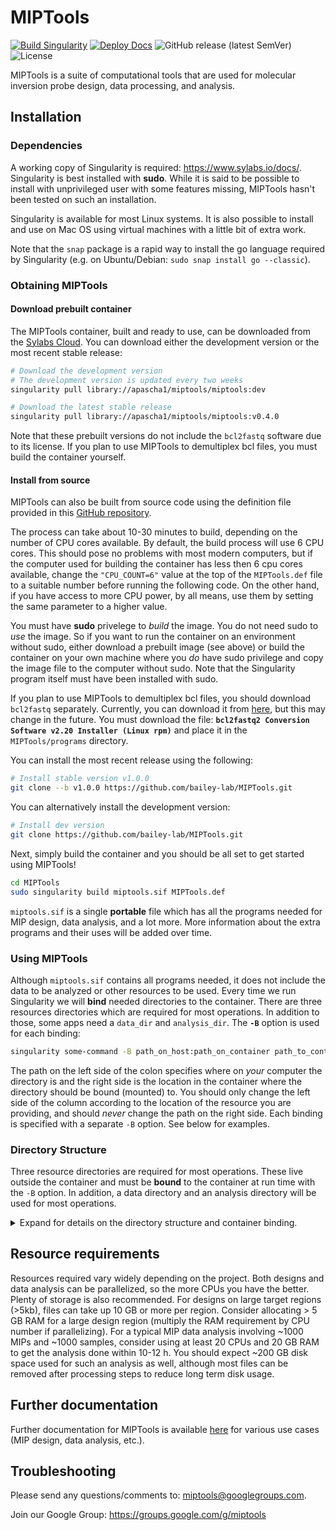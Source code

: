 # MIPTools

[![Build Singularity](https://github.com/bailey-lab/MIPTools/actions/workflows/build-container.yaml/badge.svg)](https://github.com/bailey-lab/MIPTools/actions/workflows/build-container.yaml)
[![Deploy Docs](https://github.com/bailey-lab/MIPTools/actions/workflows/deploy-docs.yaml/badge.svg)](https://github.com/bailey-lab/MIPTools/actions/workflows/deploy-docs.yaml)
![GitHub release (latest
SemVer)](https://img.shields.io/github/v/release/bailey-lab/MIPTools)
![License](https://img.shields.io/github/license/bailey-lab/MIPTools)

MIPTools is a suite of computational tools that are used for molecular
inversion probe design, data processing, and analysis.

## Installation

### Dependencies

A working copy of Singularity is required: https://www.sylabs.io/docs/.
Singularity is best installed with **sudo**. While it is said to be possible to
install with unprivileged user with some features missing, MIPTools hasn't been
tested on such an installation.

Singularity is available for most Linux systems. It is also possible to install
and use on Mac OS using virtual machines with a little bit of extra work.

Note that the `snap` package is a rapid way to install the go language required
by Singularity (e.g. on Ubuntu/Debian: `sudo snap install go --classic`).

### Obtaining MIPTools

#### Download prebuilt container

The MIPTools container, built and ready to use, can be
downloaded from the [Sylabs Cloud](https://cloud.sylabs.io/). You can download
either the development version or the most recent stable release:

```bash
# Download the development version
# The development version is updated every two weeks
singularity pull library://apascha1/miptools/miptools:dev

# Download the latest stable release
singularity pull library://apascha1/miptools/miptools:v0.4.0
```

Note that these prebuilt versions do not include the `bcl2fastq` software due
to its license. If you plan to use MIPTools to demultiplex bcl files, you must
build the container yourself.

#### Install from source

MIPTools can also be built from source code using the definition file provided
in this [GitHub repository](https://github.com/bailey-lab/MIPTools).

The process can take about 10-30 minutes to build, depending on the number of
CPU cores available. By default, the build process will use 6 CPU cores. This
should pose no problems with most modern computers, but if the computer used
for building the container has less then 6 cpu cores available, change the
`"CPU_COUNT=6"` value at the top of the `MIPTools.def` file to a suitable
number before running the following code. On the other hand, if you have access
to more CPU power, by all means, use them by setting the same parameter to a
higher value.

You must have **sudo** privelege to _build_ the image. You do not need sudo to
_use_ the image. So if you want to run the container on an environment without
sudo, either download a prebuilt image (see above) or build the container on
your own machine where you _do_ have sudo privilege and copy the image file to
the computer without sudo. Note that the Singularity program itself must have
been installed with sudo.

If you plan to use MIPTools to demultiplex bcl files, you should download
`bcl2fastq` separately. Currently, you can download it from
[here](https://support.illumina.com/downloads/bcl2fastq-conversion-software-v2-20.html),
but this may change in the future. You must download the file: **`bcl2fastq2 Conversion Software v2.20 Installer (Linux rpm)`** and place it in the
`MIPTools/programs` directory.

You can install the most recent release using the following:

```bash
# Install stable version v1.0.0
git clone --b v1.0.0 https://github.com/bailey-lab/MIPTools.git
```

You can alternatively install the development version:

```bash
# Install dev version
git clone https://github.com/bailey-lab/MIPTools.git
```

Next, simply build the container and you should be all set to get started using
MIPTools!

```bash
cd MIPTools
sudo singularity build miptools.sif MIPTools.def
```

`miptools.sif` is a single **portable** file which has all the programs needed
for MIP design, data analysis, and a lot more. More information about the extra
programs and their uses will be added over time.

### Using MIPTools

Although `miptools.sif` contains all programs needed, it does not include the
data to be analyzed or other resources to be used. Every time we run
Singularity we will **bind** needed directories to the container. There are
three resources directories which are required for most operations. In addition
to those, some apps need a `data_dir` and `analysis_dir`. The **`-B`** option is
used for each binding:

```bash
singularity some-command -B path_on_host:path_on_container path_to_container
```

The path on the left side of the colon specifies where on _your_ computer the
directory is and the right side is the location in the container where the
directory should be bound (mounted) to. You should only change the left side of
the column according to the location of the resource you are providing, and
should _never_ change the path on the right side. Each binding is specified
with a separate `-B` option. See below for examples.

### Directory Structure

Three resource directories are required for most operations. These live outside
the container and must be **bound** to the container at run time with the `-B`
option. In addition, a data directory and an analysis directory will be used for
most
operations.

<details><summary>Expand for details on the directory structure and container
binding. </summary> <p>

- **base_resources:** Provided in the GitHub repository. It contains common
  resources across projects. It should be bound to the container with `-B [path to base resources dir outside of the container]:/opt/resources`. This
  makes the base_resources directory available to the container and it would
  be reached at `/opt/resources` path within the container. The
  `/opt/resources` part of this argument must not be altered. For example, if
  my base resources are located in my computer at `/home/base`, I would bind
  it to the container with `-B /home/base:/opt/resources`.

- **species_resources:** Contains resources shared by projects using the same
  target species (Pf, human, etc.). Bind this to `/opt/species_resources` in
  the container. For example, if I am working with _Plasmodium falciparum_
  sequences and I have the necessary files in my computer at `/home/pf3d/`,
  then the binding parameter is `-B /home/pf3d:/opt/species_resources`.

  _Contents of species_resources directory:_

  - _file_locations.tsv:_ This file is required for all operations. It is a
    tab separated text file showing where each required file will be
    located in the container. Each line corresponds to one file. First
    field states the species for the file, second field states what kind of
    file it is and the last field is the absolute path to the file.

    For example, the line _"pf &nbsp; &nbsp; &nbsp; &nbsp; fasta_genome
    &nbsp; &nbsp; &nbsp; &nbsp; /opt/species_resources/genomes/genome.fa"_
    would mean that the fasta genome file for the species 'pf' will be
    found at '/opt/species_resources/genomes/genome.fa' within the
    container. This also means that there is a file at
    /home/pf3d/genomes/genome.fa in my computer, assuming I bound
    /home/pf3d to /opt/species_resources in the container.

  - _fasta file:_ This file is required for all operations. Genome
    reference sequence in fasta format.

  - _bowtie2_genome:_ This file is required for probe design operations
    only. It is the reference genome indexed using bowtie2. If this is not
    available, it can be generated using MIPTools.

  - _bwa_genome:_ This file is required for data analysis operations only.
    It is the reference genome indexed using bwa. If this is not available,
    it can be generated using MIPTools.

  - _snps:_ This is an optional file. However, it is extremely useful in
    probe designs to avoid probe arms landing on variant regions, etc. So
    it should always be used except in rare cases where such a file is not
    available for the target species. The format of the file is vcf.
    Individual genotypes are not necessary (a.k.a. sites only vcf). The
    only requirement is that the INFO field for each variant has a field
    showing the population allele frequency of alternate alleles. By
    default, AF field is used. The AF field lists the allele frequencies of
    each alternate allele, and does not list the frequency of the reference
    allele. Vcf files may have other INFO fields that include allele
    frequency information. If such a field is to be used, there are two
    settings in the design settings file (.rinfo file) that must be
    modified. _allele_frequency_name_ field must be set to the INFO field
    name to be used; _af_start_index_ may have to be set to a 1 (instead of
    default 0) depending on whether the reference allele frequency is
    provided in the new field. For example, if we want to use the 1000
    genomes vcf file, the allele frequencies are provided in the CAF field
    and they include the reference allele. We would have to change the
    _allele_frequency_name_ field to _CAF_ from the default _AF_; and set
    _af_start_index_ to 1 because the first alternate allele's frequency is
    provided in the second place (following the reference allele).

  - _refgene:_ RefGen style gene/gene prediction table in GenePred format.
    These are available at http://genome.ucsc.edu under Tools/Table Browser
    for most species. The fields in the file are "bin, name, chrom, strand,
    txStart, txEnd, cdsStart, cdsEnd, exonCount, exonStarts, exonEnds,
    score, name2, cdsStartStat, cdsEndStat, exonFrames". This file is
    required for probe design operations if genic information is to be
    used. For example, if probes need to be designed for exons of a gene,
    or a gene name is given as design target. If a gene name will be
    provided, it must match the **name2** column of the RefGen file. If you
    are creating this file manually, the only fields necessary are: chrom,
    strand, exonStarts, exonEnds and name2. All other fields can be set to
    an arbitrary value (none, for example) but not left empty. The order of
    columns must not be changed.

    Note: If you have gff3/gtf formatted files, they can be converted to
    GenePred format using Jim Kent's programs
    [gff3ToGenePred](http://hgdownload.cse.ucsc.edu/admin/exe/linux.x86_64/gff3ToGenePred)
    and
    [gtfToGenePred](http://hgdownload.cse.ucsc.edu/admin/exe/linux.x86_64/gtfToGenePred).

  - _refgene_tabix:_ RefGen file, sorted and indexed using tabix. File
    requirement is the same as the refgene file. tabix is available within
    the MIPTools container, so you don't have to install it yourself.

- **project_resources:** Contains project specific files (probe sequences,
  sample information, etc.). Bind this to `/opt/project_resources`

- **data_dir:** Contains data to be analyzed. Typically, nothing will be
  written to this directory. Bind this directory to `/opt/data`.

- **analysis_dir:** Where analysis will be carried out and all output files
  will be saved. Bind it to `/opt/analysis` This is the only directory that
  needs write permission as the output will be saved here.

`data_dir` and `analysis_dir` will have different content for different app
operations. Also, one app's analysis directory may be the next app's data
directory in the pipeline.

</p> </details>

## Resource requirements

Resources required vary widely depending on the project. Both designs and data
analysis can be parallelized, so the more CPUs you have the better. Plenty of
storage is also recommended. For designs on large target regions (>5kb), files
can take up 10 GB or more per region. Consider allocating > 5 GB RAM for a
large design region (multiply the RAM requirement by CPU number if
parallelizing). For a typical MIP data analysis involving ~1000 MIPs and ~1000
samples, consider using at least 20 CPUs and 20 GB RAM to get the analysis done
within 10-12 h. You should expect ~200 GB disk space used for such an analysis
as well, although most files can be removed after processing steps to reduce
long term disk usage.

## Further documentation

Further documentation for MIPTools is available
[here](https://drive.google.com/drive/folders/1Tmu7hdRYrdw-jqAN35lZpIjG2lBebuCK?usp=sharing)
for various use cases (MIP design, data analysis, etc.).

## Troubleshooting

Please send any questions/comments to: <miptools@googlegroups.com>.

Join our Google Group: <https://groups.google.com/g/miptools>
